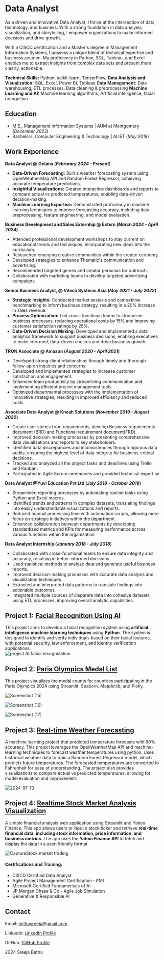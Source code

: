 # Data Analyst
As a driven and innovative Data Analyst, I thrive at the intersection of data, technology, and business. With a strong foundation in data analysis, visualization, and storytelling, I empower organizations to make informed decisions and drive growth.

With a CISCO certification and a Master's degree in Management Information Systems, I possess a unique blend of technical expertise and business acumen. My proficiency in Python, SQL, Tableau, and Excel enables me to extract insights from complex data sets and present them clearly, actionable.

**Technical Skills:** Python, scikit-learn, TensorFlow,
**Data Analysis and Visualization:** SQL, Excel, Power BI, Tableau
**Data Management:** Data warehousing, ETL processes, Data cleaning & preprocessing
**Machine Learning and AI:** Machine learning algorithms, Artificial intelligence, facial recognition

## Education								       		
- M.S., Management Information Systems | AUM at Montgomery (_December 2023_)	 			        		
- Bachelors, Computer Engineering & Technology | ALIET (_May 2018_)

## Work Experience
**Data Analyst @ Octans (_Februrary 2024 - Present_)**

- **Data-Driven Forecasting:** Built a weather forecasting system using OpenWeatherMap API and Random Forest Regressor, achieving accurate temperature predictions.
- **Insightful Visualizations:** Created interactive dashboards and reports to compare actual vs predicted temperatures, enabling data-driven decision-making.
- **Machine Learning Expertise:** Demonstrated proficiency in machine learning techniques to improve forecasting accuracy, including data preprocessing, feature engineering, and model evaluation.

**Business Development and Sales Externhip @ Extern (_March 2024 - April 2024_)**

- Attended professional development workshops to stay current on educational trends and techniques, incorporating new ideas into the curriculum.
- Researched emerging creative communities within the creator economy.
- Developed strategies to enhance Thematic's communication and advertising.
- Recommended targeted genres and creator personas for outreach.
- Collaborated with marketing teams to develop targeted advertising campaigns.

**Senior Business Analyst, @ Vitech Systems Asia (_May 2021 - July 2022_)**

- **Strategic Insights:** Conducted market analysis and competitive benchmarking to inform business strategy, resulting in a 20% increase in sales revenue.
- **Process Optimization:** Led cross-functional teams to streamline business processes, reducing operational costs by 15% and improving customer satisfaction ratings by 25%.
- **Data-Driven Decision Making:** Developed and implemented a data analytics framework to support business decisions, enabling executives to make informed, data-driven choices and drive business growth.

**TRON Associate @ Amazon (_August 2020 - April 2021_)**

- Developed strong client relationships through timely and thorough follow-up on inquiries and concerns.
- Developed and implemented strategies to increase customer satisfaction and engagement.
- Enhanced team productivity by streamlining communication and implementing efficient project management tools.
- Optimized departmental processes with the implementation of innovative strategies, resulting in improved efficiency and reduced costs.

**Associate Data Analyst @ Knoah Solutions (_November 2019 - August 2020_)**

- Create user stories from requirements, develop Business requirements document (BRD) and Functional requirement document(FRD).
- Improved decision-making processes by presenting comprehensive data visualizations and reports to key stakeholders.
- Identified data discrepancies and inconsistencies through rigorous data audits, ensuring the highest level of data integrity for business-critical decisions.
- Tracked and analyzed all the project tasks and deadlines using Trello and Kanban.
- Participated in Agile Scrum ceremonies and provided technical expertise

**Data Analyst @Yuvi Education Pvt Ltd (_July 2018 - October 2019_)**

- Streamlined reporting processes by automating routine tasks using Python and Excel macros.
- Identified trends and patterns in complex datasets, translating findings into easily understandable visualizations and reports.
- Reduced manual processing time with automation scripts, allowing more focus on strategic initiatives within the department.
- Enhanced collaboration between departments by developing standardized metrics and KPIs for measuring performance across various functions within the organization

**Data Analyst Internship (_January 2018 - July 2018_)**
- Collaborated with cross-functional teams to ensure data integrity and accuracy, resulting in better-informed decisions.
- Used statistical methods to analyze data and generate useful business reports.
- Improved decision-making processes with accurate data analysis and visualization techniques.
- Extracted and interpreted data patterns to translate findings into actionable outcomes.
- Integrated multiple sources of disparate data into cohesive datasets using ETL processes, improving overall analytic capabilities.
  
## Project 1: [Facial Recognition Using AI](https://github.com/SreejaBethu/Facial-Recognizition-Using-Artifical-Intelligence)
 
 This project aims to develop a facial recognition system using **artificial intelligence** **machine learning techniques** using **Python**. The system is designed to identify and verify individuals based on their facial features, with potential security, law enforcement, and identity verification applications.         
 ![project AI facial recognization](https://github.com/user-attachments/assets/3474be8b-8011-4fd0-a242-eaf30b3e3948)

## Project 2: [Paris Olympics Medal List](https://github.com/SreejaBethu/Paris-Olympics-2024-Medals-List)

This project visualizes the medal counts for countries participating in the Paris Olympics 2024 using Streamlit, Seaborn, Matplotlib, and Plotly.

 ![Screenshot (15)](https://github.com/user-attachments/assets/73bf7a43-8106-4d1e-a204-920981206497)
  
 ![Screenshot (16)](https://github.com/user-attachments/assets/34b220ee-0287-4183-81eb-524a56ad0eac)

 ![Screenshot (17)](https://github.com/user-attachments/assets/8c6043be-7c44-47be-97e5-7fdc890d1165)

## Project 3: [Real-time Weather Forecasting](https://github.com/SreejaBethu/Forecasting-Weather)
       
A machine learning project that predicted temperature forecasts with 90% accuracy. This project leverages the OpenWeatherMap API and machine-learning techniques to forecast weather temperatures using python. Uses historical weather data to train a Random Forest Regressor model, which predicts future temperatures. The forecasted temperatures are converted to Fahrenheit for ease of understanding. The project also provides visualizations to compare actual vs predicted temperatures, allowing for model evaluation and improvement. 

![2024-07-13](https://github.com/user-attachments/assets/94290875-095b-418b-93b9-b4df56b7af02)
     
## Project 4: [Realtime Stock Market Analysis Visualization](https://github.com/SreejaBethu/Realtime-Stock-Market-Analysis-Visualization)
  
  A simple financial analysis web application using Streamlit and Yahoo Finance. This app allows users to input a stock ticker and retrieve **real-time financial data, including stock information, price information, and business metrics**. The app uses the **Yahoo Finance API** to fetch and display the data in a user-friendly format.

![CaptureStock market trading](https://github.com/user-attachments/assets/da3efed5-e56f-4c78-83d0-7b37d583fff2)

#### Certifications and Training:

  - CISCO Certified Data Analyst
  - Agile Project Management Certification - PMI
  - Microsoft Certified Fundamentals of AI
  - JP Morgan Chase & Co - Agile Job Simulation
  - Generative & Responsible AI

 <html>
    <body>
        <section>
            <section id="contact">
        <h2>Contact</h2>
         <p>Email: <a href="mailto:bethusreeja@gmail.com">bethusreeja@gmail.com</a></p>
         <p>LinkedIn: <a href="https://www.linkedin.com/in/sreejabethu">LinkedIn Profile</a></p>
         <p>GitHub: <a href="https://github.com/SreejaBethu">GitHub Profile</a></p>
    </section>
        <footer>
            <p> 2024 Sreeja Bethu </p>
        </footer>
    </body>
</html>


